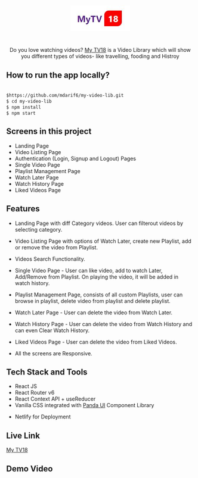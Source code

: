 <div align="center">
 
![Logo](/src/assets/images/logo.jpg)
<h1></h1>
    <p>Do you love watching videos? <a href="https://mytv18.netlify.app/">My TV18</a> is a Video Library which will show you different types of videos- like travelling, fooding and Histroy</p>

 </div>

## How to run the app locally?

```

$https://github.com/mdarif6/my-video-lib.git
$ cd my-video-lib
$ npm install
$ npm start
```

## Screens in this project

- Landing Page
- Video Listing Page
- Authentication (Login, Signup and Logout) Pages
- Single Video Page
- Playlist Management Page
- Watch Later Page
- Watch History Page
- Liked Videos Page

## Features

- Landing Page with diff Category videos. User can filterout videos by selecting category.
- Video Listing Page with options of Watch Later, create new Playlist, add or remove the video from Playlist.
- Videos Search Functionality.
- Single Video Page - User can like video, add to watch Later, Add/Remove from Playlist. On playing the video, it will be added in watch history.
- Playlist Management Page, consists of all custom Playlists, user can browse in playlist, delete video from playlist and delete playlist.
- Watch Later Page - User can delete the video from Watch Later.
- Watch History Page - User can delete the video from Watch History and can even Clear Watch History.
- Liked Videos Page - User can delete the video from Liked Videos.

- All the screens are Responsive.

## Tech Stack and Tools

- React JS
- React Router v6
- React Context API + useReducer
- Vanilla CSS integrated with [Panda UI](https://pandaui.netlify.app/) Component Library
<!-- - Git For Version Control -->
- Netlify for Deployment
<!-- - React Player -->

## Live Link

[My TV18]()

## Demo Video
